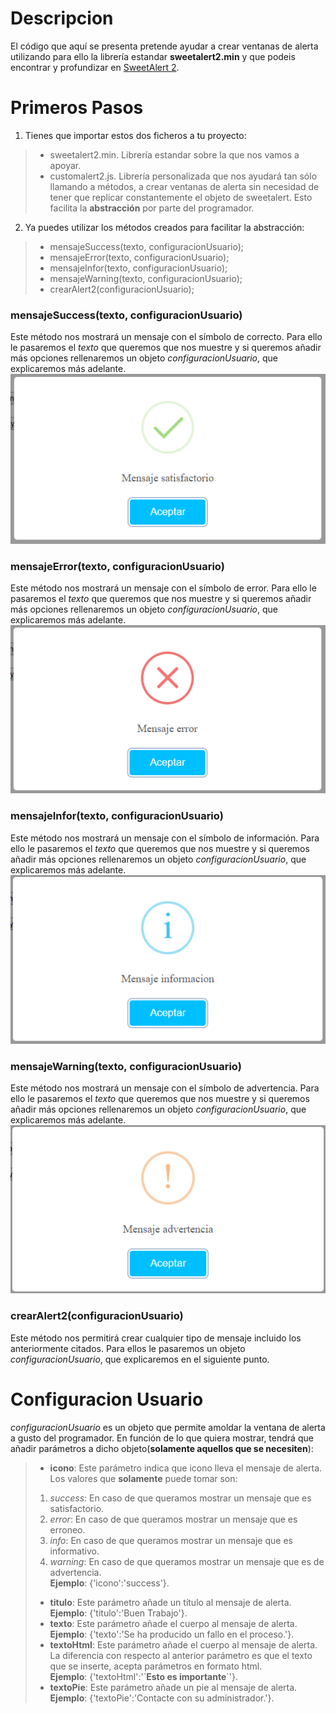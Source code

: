 # Descripcion
El código que aquí se presenta pretende ayudar a crear ventanas de alerta utilizando para ello la librería estandar **sweetalert2.min** y que podeis encontrar y profundizar en [SweetAlert 2](https://sweetalert2.github.io).

# Primeros Pasos
1. Tienes que importar estos dos ficheros a tu proyecto:
> * sweetalert2.min. Librería estandar sobre la que nos vamos a apoyar.
> * customalert2.js. Librería personalizada que nos ayudará tan sólo llamando a métodos, a crear ventanas de alerta sin necesidad de tener que replicar constantemente el objeto de sweetalert. Esto facilita la **abstracción** por parte del programador.
2. Ya puedes utilizar los métodos creados para facilitar la abstracción:
> * mensajeSuccess(texto, configuracionUsuario);
> * mensajeError(texto, configuracionUsuario);
> * mensajeInfor(texto, configuracionUsuario);
> * mensajeWarning(texto, configuracionUsuario);
> * crearAlert2(configuracionUsuario);
### mensajeSuccess(texto, configuracionUsuario)
Este método nos mostrará un mensaje con el símbolo de correcto. Para ello le pasaremos el *texto* que queremos que nos muestre y si queremos añadir más opciones rellenaremos un objeto *configuracionUsuario*, que explicaremos más adelante.<br/>
![mensajeSuccess](./imagenes/MensajeSuccess.PNG)
### mensajeError(texto, configuracionUsuario)
Este método nos mostrará un mensaje con el símbolo de error. Para ello le pasaremos el *texto* que queremos que nos muestre y si queremos añadir más opciones rellenaremos un objeto *configuracionUsuario*, que explicaremos más adelante.<br/>
![mensajeError](./imagenes/MensajeError.PNG)
### mensajeInfor(texto, configuracionUsuario)
Este método nos mostrará un mensaje con el símbolo de información. Para ello le pasaremos el *texto* que queremos que nos muestre y si queremos añadir más opciones rellenaremos un objeto *configuracionUsuario*, que explicaremos más adelante.<br/>
![mensajeInformacion](./imagenes/MensajeInfor.PNG)
### mensajeWarning(texto, configuracionUsuario)
Este método nos mostrará un mensaje con el símbolo de advertencia. Para ello le pasaremos el *texto* que queremos que nos muestre y si queremos añadir más opciones rellenaremos un objeto *configuracionUsuario*, que explicaremos más adelante.<br/>
![mensajeAdvertencia](./imagenes/MensajeWarning.PNG)
### crearAlert2(configuracionUsuario)
Este método nos permitirá crear cualquier tipo de mensaje incluido los anteriormente citados. Para ellos le pasaremos un objeto *configuracionUsuario*, que explicaremos en el siguiente punto.<br/>
# Configuracion Usuario
*configuracionUsuario* es un objeto que permite amoldar la ventana de alerta a gusto del programador. En función de lo que quiera mostrar, tendrá que añadir parámetros a dicho objeto(**solamente aquellos que se necesiten**):
> * **icono**: Este parámetro indica que icono lleva el mensaje de alerta. Los valores que **solamente** puede tomar son: 
> 1. *success*: En caso de que queramos mostrar un mensaje que es satisfactorio.
> 2. *error*: En caso de que queramos mostrar un mensaje que es erroneo.
> 3. *info*: En caso de que queramos mostrar un mensaje que es informativo.
> 4. *warning*: En caso de que queramos mostrar un mensaje que es de advertencia.<br/>
> **Ejemplo**: {'icono':'success'}.
> * **titulo**: Este parámetro añade un título al mensaje de alerta.<br/>
> **Ejemplo**: {'titulo':'Buen Trabajo'}.
> * **texto**: Este parámetro añade el cuerpo al mensaje de alerta.<br/>
> **Ejemplo**: {'texto':'Se ha producido un fallo en el proceso.'}.
> * **textoHtml**: Este parámetro añade el cuerpo al mensaje de alerta. La diferencia con respecto al anterior parámetro es que el texto que se inserte, acepta parámetros en formato html.<br/>
> **Ejemplo**: {'textoHtml':'\`<strong>Esto es importante</strong>\`'}.
> * **textoPie**: Este parámetro añade un pie al mensaje de alerta.<br/>
> **Ejemplo**: {'textoPie':'Contacte con su administrador.'}.
